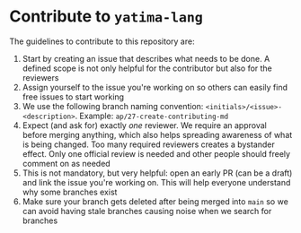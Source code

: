 # Contribute to `yatima-lang`

The guidelines to contribute to this repository are:

1. Start by creating an issue that describes what needs to be done. A defined
scope is not only helpful for the contributor but also for the reviewers
2. Assign yourself to the issue you're working on so others can easily find free
issues to start working
3. We use the following branch naming convention:
`<initials>/<issue>-<description>`. Example: `ap/27-create-contributing-md`
4. Expect (and ask for) exactly *one* reviewer. We require an approval before
merging anything, which also helps spreading awareness of what is being changed.
Too many required reviewers creates a bystander effect. Only one official review
is needed and other people should freely comment on as needed
5. This is not mandatory, but very helpful: open an early PR (can be a draft)
and link the issue you're working on. This will help everyone understand why
some branches exist
6. Make sure your branch gets deleted after being merged into `main` so we can
avoid having stale branches causing noise when we search for branches
